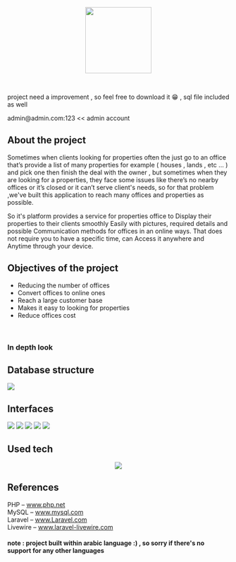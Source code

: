 <p align="center"><img src="https://b.top4top.io/p_2418d9dxg1.png" width="150"></a></p>

<br><p>project need a improvement , so feel free to download it 😁 , sql file included as well</p>
<p>admin@admin.com:123 << admin account</p>


## About the project

Sometimes when clients looking for properties often the just go to an office that’s provide a list of many properties for example ( houses , lands , etc … ) and pick one then finish the deal with the owner , but sometimes when they are looking for a properties, they face some issues like there’s no nearby offices or it’s closed or it can’t serve client's needs, so for that problem ,we've built this application to reach many offices and properties as possible.

So it's platform provides a service for properties office to Display their properties to their clients smoothly Easily with pictures, required details and possible Communication methods for offices in an online ways. That does not require you to have a specific time, can Access it anywhere and 
Anytime through your device.

## Objectives of the project
<ul>
<li>Reducing the number of offices</li>
<li>Convert offices to online ones</li>
<li>Reach a large customer base</li>
<li>Makes it easy to looking for properties</li>
<li>Reduce offices cost</li>
</ul>
<br>

<h3>In depth look</h3>

## Database structure
<img src="https://c.top4top.io/p_24185qs2f1.png">

## Interfaces
<img src="https://c.top4top.io/p_2418iogmx2.png">
<img src="https://d.top4top.io/p_2418uzj673.png">
<img src="https://e.top4top.io/p_2418htl6v4.png">
<img src="https://f.top4top.io/p_2418yyikc5.png">
<img src="https://g.top4top.io/p_2418npc1l6.png">

## Used tech

<p align="center">
<img src="https://f.top4top.io/p_2418c59vp1.png">
</p>


## References
PHP – www.php.net
<br>
MySQL – www.mysql.com
<br>
Laravel – www.Laravel.com
<br>
Livewire – www.laravel-livewire.com

<h4>note : project built within arabic language :) , so sorry if there's no support for any other languages</h4>
